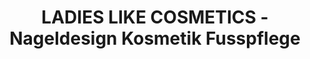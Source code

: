 ---
title: "LADIES LIKE COSMETICS - Nageldesign Kosmetik Fusspflege"
url: /wolfsburg/ladies-like-cosmetics-nageldesign-kosmetik-fusspflege/
shop: Kosmetik
---